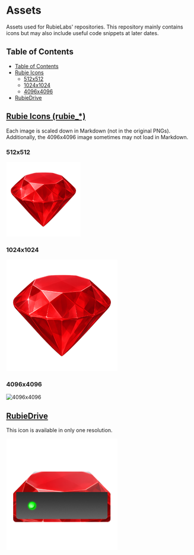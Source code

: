 # Assets
Assets used for RubieLabs' repositories. This repository mainly contains icons but may also include useful code snippets at later dates.

## Table of Contents
- [Table of Contents](#table-of-contents)
- [Rubie Icons](#rubie-icons-rubie_)
  - [512x512](#512x512)
  - [1024x1024](#1024x1024)
  - [4096x4096](#4096x4096)
- [RubieDrive](#rubiedrive)

## [Rubie Icons (rubie_*)](https://github.com/RubieLabs)
Each image is scaled down in Markdown (not in the original PNGs). Additionally, the 4096x4096 image sometimes may not load in Markdown.

### 512x512
<img src="rubie_512.png" alt="512x512" width="200" height="200"/>

### 1024x1024
<img src="rubie_1024.png" alt="1024x1024" width="300" height="300"/>

### 4096x4096
<img src="rubie_4096.png" alt="4096x4096" width="400" height="400"/>

## [RubieDrive](https://github.com/RubieLabs/RubieDrive)
This icon is available in only one resolution.

<img src="rubiedrive.png" alt="1024x1024" width="300" height="300"/>
